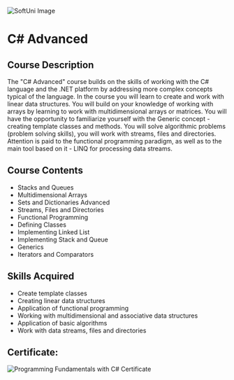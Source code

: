 ![SoftUni Image](https://camo.githubusercontent.com/462508ef76114a5042dc7f65ad7ca653c438afa88e43438568a2b90b5c82bb16/68747470733a2f2f656e637279707465642d74626e302e677374617469632e636f6d2f696d616765733f713d74626e3a414e643947635252493277667a56367550786751714333705534524c3232534348335138446e4b69506726757371703d434155)

# C# Advanced

## Course Description

The "C# Advanced" course builds on the skills of working with the C# language and the .NET platform by addressing more complex concepts typical of the language. In the course you will learn to create and work with linear data structures. You will build on your knowledge of working with arrays by learning to work with multidimensional arrays or matrices. You will have the opportunity to familiarize yourself with the Generic concept - creating template classes and methods. You will solve algorithmic problems (problem solving skills), you will work with streams, files and directories. Attention is paid to the functional programming paradigm, as well as to the main tool based on it - LINQ for processing data streams.

## Course Contents

* Stacks and Queues
* Multidimensional Arrays
* Sets and Dictionaries Advanced
* Streams, Files and Directories
* Functional Programming
* Defining Classes
* Implementing Linked List
* Implementing Stack and Queue
* Generics
* Iterators and Comparators

## Skills Acquired

* Create template classes
* Creating linear data structures
* Application of functional programming
* Working with multidimensional and associative data structures
* Application of basic algorithms
* Work with data streams, files and directories

## Certificate:
![Programming Fundamentals with C# Certificate](https://softuni.bg/certificates/certificates/converttoimage/144052?code=8d515616)

